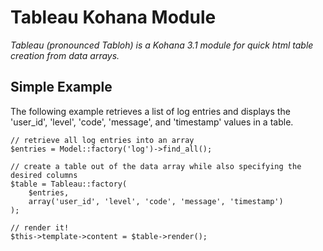 Tableau Kohana Module
=====================

*Tableau (pronounced Tabloh) is a Kohana 3.1 module for quick html table creation from data arrays.*


Simple Example
--------------

The following example retrieves a list of log entries and displays the 'user_id', 'level', 'code', 'message', and 'timestamp'
values in a table.

	// retrieve all log entries into an array
	$entries = Model::factory('log')->find_all();

	// create a table out of the data array while also specifying the desired columns
	$table = Tableau::factory(
		$entries,
		array('user_id', 'level', 'code', 'message', 'timestamp')
	);

	// render it!
	$this->template->content = $table->render();